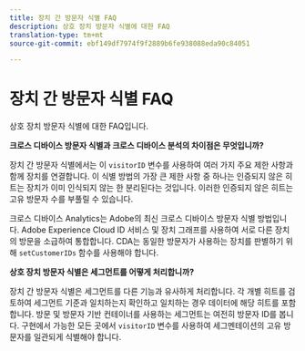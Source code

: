 ```yaml
---
title: 장치 간 방문자 식별 FAQ
description: 상호 장치 방문자 식별에 대한 FAQ
translation-type: tm+mt
source-git-commit: ebf149df7974f9f2889b6fe938088eda90c84051

---
```



# 장치 간 방문자 식별 FAQ

상호 장치 방문자 식별에 대한 FAQ입니다.

**크로스 디바이스 방문자 식별과 크로스 디바이스 분석의 차이점은 무엇입니까?**

장치 간 방문자 식별에서는 이 `visitorID` 변수를 사용하여 여러 가지 주요 제한 사항과 함께 장치를 연결합니다. 이 식별 방법의 가장 큰 제한 사항 중 하나는 인증되지 않은 히트는 장치가 이미 인식되지 않는 한 분리된다는 것입니다. 이러한 인증되지 않은 히트는 고유 방문자 수를 부풀릴 수 있습니다.

크로스 디바이스 Analytics는 Adobe의 최신 크로스 디바이스 방문자 식별 방법입니다. Adobe Experience Cloud ID 서비스 및 장치 그래프를 사용하여 서로 다른 장치의 방문을 소급하여 통합합니다. CDA는 동일한 방문자가 사용하는 장치를 판별하기 위해 `setCustomerIDs` 함수를 사용해야 합니다.

**상호 장치 방문자 식별은 세그먼트를 어떻게 처리합니까?**

장치 간 방문자 식별은 세그먼트를 다른 기능과 유사하게 처리합니다. 각 개별 히트를 검토하여 세그먼트 기준과 일치하는지 확인하고 일치하는 경우 데이터에 해당 히트를 포함합니다. 방문 및 방문자 기반 컨테이너를 사용하는 세그먼트는 여전히 방문자 ID를 봅니다. 구현에서 가능한 모든 곳에서 `visitorID` 변수를 사용하여 세그멘테이션의 고유 방문자를 일관되게 식별해야 합니다.
